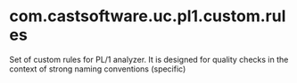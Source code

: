 # com.castsoftware.uc.pl1.custom.rules
Set of custom rules for PL/1 analyzer. It is designed for quality checks in the context of strong naming conventions (specific)
